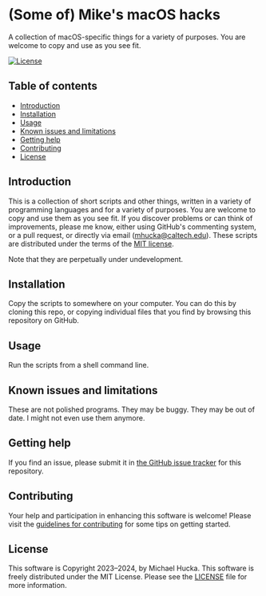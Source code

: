 # (Some of) Mike's macOS hacks

A collection of  macOS-specific things for a variety of purposes.  You are welcome to copy and use as you see fit.

[![License](https://img.shields.io/badge/License-MIT-lightgrey.svg?style=flat-square)](https://github.com/mhucka/macos-hacks/blob/main/LICENSE)


## Table of contents

* [Introduction](#introduction)
* [Installation](#installation)
* [Usage](#usage)
* [Known issues and limitations](#known-issues-and-limitations)
* [Getting help](#getting-help)
* [Contributing](#contributing)
* [License](#license)


## Introduction

This is a collection of short scripts and other things, written in a variety of programming languages and for a variety of purposes.  You are welcome to copy and use them as you see fit.  If you discover problems or can think of improvements, please me know, either using GitHub's commenting system, or a pull request, or directly via email ([mhucka@caltech.edu](mhucka@caltech.edu)).  These scripts are distributed under the terms of the [MIT license](LICENSE).

Note that they are perpetually under undevelopment.


## Installation

Copy the scripts to somewhere on your computer.  You can do this by cloning this repo, or copying individual files that you find by browsing this repository on GitHub.


## Usage

Run the scripts from a shell command line.


## Known issues and limitations

These are not polished programs. They may be buggy. They may be out of date. I might not even use them anymore.


## Getting help

If you find an issue, please submit it in [the GitHub issue tracker](https://github.com/mhucka/macos-hacks/issues) for this repository.


## Contributing

Your help and participation in enhancing this software is welcome!  Please visit the [guidelines for contributing](https://github.com/mhucka/macos-hacks/blob/main/CONTRIBUTING.md) for some tips on getting started.


## License

This software is Copyright 2023–2024, by Michael Hucka.  This software is freely distributed under the MIT License.  Please see the [LICENSE](LICENSE) file for more information.

